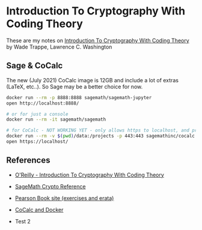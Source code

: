 # Introduction To Cryptography With Coding Theory

These are my notes on [Introduction To Cryptography With Coding Theory](https://learning.oreilly.com/library/view/introduction-to-cryptography/9780136758181/) by Wade Trappe, Lawrence C. Washington

## Sage & CoCalc

The new (July 2021) CoCalc image is 12GB and include a lot of extras (LaTeX, etc..).
So Sage may be a better choice for now.

```bash
docker run --rm -p 8888:8888 sagemath/sagemath-jupyter
open http://localhost:8888/

# or for just a console
docker run --rm -it sagemath/sagemath

# for CoCalc - NOT WORKING YET - only allows https to localhost, and problems setting up postgres
docker run --rm -v $(pwd)/data:/projects -p 443:443 sagemathinc/cocalc
open https://localhost/
```

## References

- [O'Reilly - Introduction To Cryptography With Coding Theory](https://learning.oreilly.com/library/view/introduction-to-cryptography/9780136758181/)
- [SageMath Crypto Reference](https://doc.sagemath.org/pdf/en/reference/cryptography/cryptography.pdf)
- [Pearson Book site (exercises and erata)](https://media.pearsoncmg.com/ph/esm/esm_trappe_crypt3e_20/trappe_crypt3e_main.html)
- [CoCalc and Docker](https://doc.cocalc.com/docker-image.html)

- Test 2
